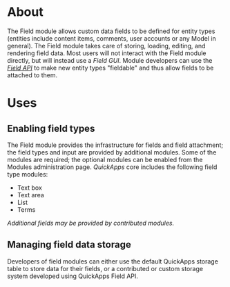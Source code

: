 About
=====

The Field module allows custom data fields to be defined for entity types
(entities include content items, comments, user accounts or any Model in general).
The Field module takes care of storing, loading, editing, and rendering field data.
Most users will not interact with the Field module directly, but will instead use a _Field GUI_.
Module developers can use the _[Field API](../developers/field-api.md)_ to make new entity types "fieldable" and thus allow fields to
be attached to them.


Uses
====


Enabling field types
--------------------

The Field module provides the infrastructure for fields and field attachment;
the field types and input are provided by additional modules.
Some of the modules are required; the optional modules can be enabled from the Modules administration page.
_QuickApps_ core includes the following field type modules: 

* Text box
* Text area
* List
* Terms

_Additional fields may be provided by contributed modules._


Managing field data storage
---------------------------

Developers of field modules can either use the default QuickApps storage table to store data for their fields,
or a contributed or custom storage system developed using QuickApps Field API. 

